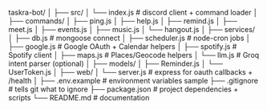 taskra-bot/
│
├── src/
│ └── index.js # discord client + command loader
│
├── commands/
│ ├── ping.js
│ ├── help.js
│ ├── remind.js
│ ├── meet.js
│ ├── events.js
│ ├── music.js
│ └── hangout.js
│
├── services/
│ ├── db.js # mongoose connect
│ ├── scheduler.js # node-cron jobs
│ ├── google.js # Google OAuth + Calendar helpers
│ ├── spotify.js # Spotify client
│ ├── maps.js # Places/Geocode helpers
│ └── llm.js # Groq intent parser (optional)
│
├── models/
│ ├── Reminder.js
│ └── UserToken.js
│
├── web/
│ └── server.js # express for oauth callbacks + /health
│
├── .env.example # environment variables sample
├── .gitignore # tells git what to ignore
├── package.json # project dependencies + scripts
└── README.md # documentation
